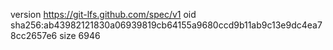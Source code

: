 version https://git-lfs.github.com/spec/v1
oid sha256:ab43982121830a06939819cb64155a9680ccd9b11ab9c13e9dc4ea78cc2657e6
size 6946
